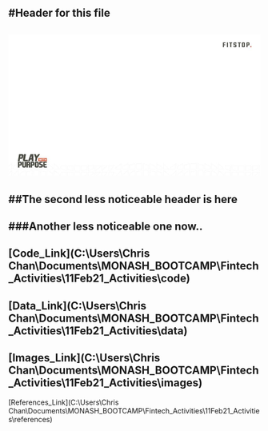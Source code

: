 #Header for this file
---
![image](/11Feb21_Activities/images/test_image.jpg)
---
##The second less noticeable header is here
---
###Another less noticeable one now..
---
[Code_Link](C:\Users\Chris Chan\Documents\MONASH_BOOTCAMP\Fintech_Activities\11Feb21_Activities\code)
---
[Data_Link](C:\Users\Chris Chan\Documents\MONASH_BOOTCAMP\Fintech_Activities\11Feb21_Activities\data)
---
[Images_Link](C:\Users\Chris Chan\Documents\MONASH_BOOTCAMP\Fintech_Activities\11Feb21_Activities\images)
---
[References_Link](C:\Users\Chris Chan\Documents\MONASH_BOOTCAMP\Fintech_Activities\11Feb21_Activities\references)